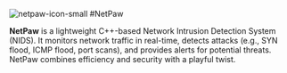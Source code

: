 ![netpaw-icon-small](https://github.com/user-attachments/assets/45f3cdea-1426-4903-a7d4-fdfb691e64c1) 
#NetPaw


**NetPaw** is a lightweight C++-based Network Intrusion Detection System (NIDS). It monitors network traffic in real-time, detects attacks (e.g., SYN flood, ICMP flood, port scans), and provides alerts for potential threats. NetPaw combines efficiency and security with a playful twist.
